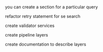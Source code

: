


you can create a section for a particular query





refactor retry statement for se search

  

create validator services

create pipeline layers

create documentation to describe layers













